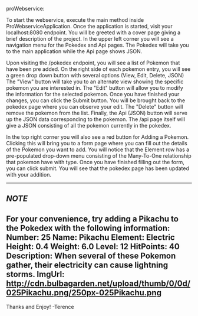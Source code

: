 proWebservice:

To start the webservice, execute the main method inside ProWebserviceApplication.
Once the application is started, visit your localhost:8080 endpoint.
You will be greeted with a cover page giving a brief description of the project.
In the upper left corner you will see a navigation menu for the Pokedex and Api pages.
The Pokedex will take you to the main application while the Api page shows JSON.

Upon visiting the /pokedex endpoint, you will see a list of Pokemon that 
have been pre added. On the right side of each pokemon entry, you will see
a green drop down button with several options (View, Edit, Delete, JSON) 
The "View" button will take you to an alternate view showing the specific
pokemon you are interested in. 
The "Edit" button will allow you to modify the information for the selected pokemon. 
Once you have finished your changes, you can click the Submit button.
You will be brought back to the pokedex page where you can observe your edit.
The "Delete" button will remove the pokemon from the list.
Finally, the Api (JSON) button will serve up the JSON data corresponding
to the pokemon. The /api page itself will give a JSON consisting of all
the pokemon currently in the pokedex.

In the top right corner you will also see a red button for Adding a Pokemon.
Clicking this will bring you to a form page where you can fill out the details
of the Pokemon you want to add.
You will notice that the Element row has a pre-populated drop-down menu
consisting of the Many-To-One relationship that pokemon have with type.
Once you have finished filling out the form, you can click submit.
You will see that the pokedex page has been updated with your addition.

------------------------------------------------------------------------
*NOTE*
------------------------------------------------------------------------
For your convenience, try adding a Pikachu to the Pokedex with the following information:
Number: 25
Name: Pikachu
Element: Electric
Height: 0.4
Weight: 6.0
Level: 12
HitPoints: 40
Description: When several of these Pokemon gather, their electricity can cause lightning storms.
ImgUrl: http://cdn.bulbagarden.net/upload/thumb/0/0d/025Pikachu.png/250px-025Pikachu.png
------------------------------------------------------------------------

Thanks and Enjoy!
-Terence

